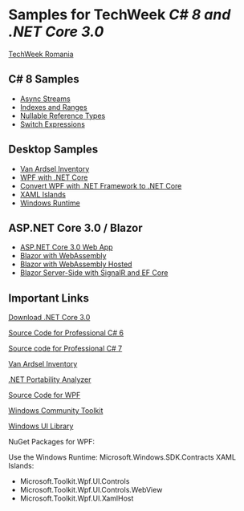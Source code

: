 # Samples for TechWeek *C# 8 and .NET Core 3.0*

[TechWeek Romania](https://techweek.ro/agenda/)

## C# 8 Samples

* [Async Streams](https://github.com/christiannagel/techweek2019/tree/master/CSharp8/AsyncStreamsSample)
* [Indexes and Ranges](https://github.com/christiannagel/techweek2019/tree/master/CSharp8/RangesSample)
* [Nullable Reference Types](https://github.com/christiannagel/techweek2019/tree/master/CSharp8/NullabilitySample)
* [Switch Expressions](https://github.com/christiannagel/techweek2019/tree/master/CSharp8/SwitchSample)

## Desktop Samples

* [Van Ardsel Inventory](https://github.com/microsoft/InventorySample)
* [WPF with .NET Core](https://github.com/christiannagel/techweek2019/tree/master/Desktop/wpfcore)
* [Convert WPF with .NET Framework to .NET Core](https://github.com/christiannagel/techweek2019/tree/master/Desktop/conversion)
* [XAML Islands](https://github.com/christiannagel/techweek2019/tree/master/Desktop/XamlIslandSample)
* [Windows Runtime](https://github.com/christiannagel/techweek2019/tree/master/Desktop/WindowsRuntimeSample)

## ASP.NET Core 3.0 / Blazor

* [ASP.NET Core 3.0 Web App](https://github.com/christiannagel/techweek2019/tree/master/ASPNETCore/ASPNETCoreWebApp)
* [Blazor with WebAssembly](https://github.com/christiannagel/techweek2019/tree/master/ASPNETCore/blazor)
* [Blazor with WebAssembly Hosted](https://github.com/christiannagel/techweek2019/tree/master/ASPNETCore/blazorhosted)
* [Blazor Server-Side with SignalR and EF Core](https://github.com/christiannagel/techweek2019/tree/master/ASPNETCore/blazorserverside)

## Important Links

[Download .NET Core 3.0](https://dotnet.microsoft.com/download/dotnet-core/3.0)

[Source Code for Professional C# 6](https://github.com/ProfessionalCSharp/ProfessionalCSharp6)

[Source code for Professional C# 7](https://github.com/ProfessionalCSharp/ProfessionalCSharp7)

[Van Ardsel Inventory](https://github.com/microsoft/InventorySample)

[.NET Portability Analyzer](https://marketplace.visualstudio.com/items?itemName=ConnieYau.NETPortabilityAnalyzer)

[Source Code for WPF](https://github.com/dotnet/wpf/)

[Windows Community Toolkit](https://github.com/windows-toolkit/)

[Windows UI Library](https://github.com/microsoft/microsoft-ui-xaml)

NuGet Packages for WPF:

Use the Windows Runtime: Microsoft.Windows.SDK.Contracts
XAML Islands:

* Microsoft.Toolkit.Wpf.UI.Controls
* Microsoft.Toolkit.Wpf.UI.Controls.WebView
* Microsoft.Toolkit.Wpf.UI.XamlHost